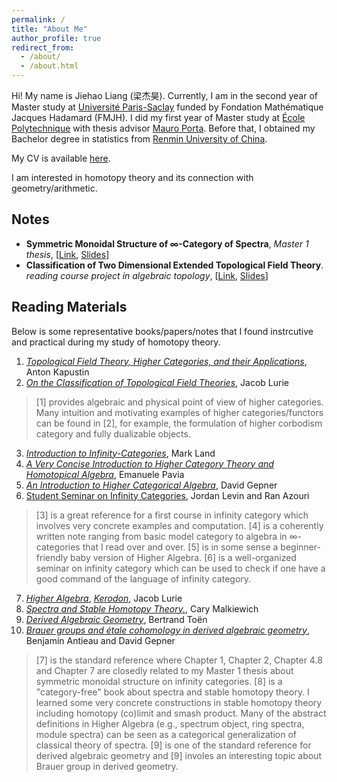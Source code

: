 ```yaml
---
permalink: /
title: "About Me"
author_profile: true
redirect_from: 
  - /about/
  - /about.html
---
```


Hi! My name is Jiehao Liang (梁杰昊). Currently, I am in the second year of Master study at <ins>Université Paris-Saclay</ins> funded by Fondation Mathématique Jacques Hadamard (FMJH). I did my first year of Master study at <ins>École Polytechnique</ins> with thesis advisor [Mauro Porta](https://sites.google.com/view/mauroporta). Before that, I obtained my Bachelor degree in statistics from <ins>Renmin University of China</ins>. 

My CV is available [here](https://drive.google.com/file/d/1m-gMMVMBJvGW2LPWjJJ7HuZ5QY2JM0dB/view?usp=sharing).

I am interested in homotopy theory and its connection with geometry/arithmetic. 

## Notes
* **Symmetric Monoidal Structure of ∞-Category of Spectra**, *Master 1 thesis*, [[Link](https://drive.google.com/file/d/1tyoF19q26ngIW3odZgoA25nxniODcVJV/view?usp=sharing), [Slides](https://drive.google.com/file/d/1_nO83gQ_1nQoSNyaqscGPdqjYL1pKzEb/view?usp=drive_link)]
* **Classification of Two Dimensional Extended Topological Field Theory**. *reading course project in algebraic topology*, [[Link](https://drive.google.com/file/d/1vxmySv75rZJLJOrGMZ7YkaPb-u8Y5tFD/view?usp=sharing), [Slides](https://drive.google.com/file/d/1kRDcc9qV7mW3UMPcc9RVaLYSeLVBIGpD/view?usp=sharing)]

## Reading Materials

Below is some representative books/papers/notes that I found instrcutive and practical during my study of homotopy theory. 

1. [*Topological Field Theory, Higher Categories, and their Applications*](https://arxiv.org/abs/1004.2307), Anton Kapustin
2. [*On the Classification of Topological Field Theories*](https://arxiv.org/abs/0905.0465), Jacob Lurie
> [1] provides algebraic and physical point of view of higher categories. Many intuition and motivating examples of higher categories/functors can be found in [2], for example, the formulation of higher corbodism category and fully dualizable objects.

3. [*Introduction to Infinity-Categories*](https://link.springer.com/book/10.1007/978-3-030-61524-6), Mark Land
4. [*A Very Concise Introduction to Higher Category Theory and Homotopical Algebra*](https://static1.squarespace.com/static/63e4f6c7360c356e958ca05f/t/65a27663dce9490f3b962efb/1705145957150/higher+category+theory.pdf), Emanuele Pavia
5. [*An Introduction to Higher Categorical Algebra*](https://arxiv.org/abs/1907.02904), David Gepner
6. [Student Seminar on Infinity Categories](https://sites.google.com/view/jordanlevin/teaching/infinity-categories), Jordan Levin and Ran Azouri
> [3] is a great reference for a first course in infinity category which involves very concrete examples and computation. [4] is a coherently written note ranging from basic model category to algebra in $\infty$-categories that I read over and over. [5] is in some sense a beginner-friendly baby version of Higher Algebra. [6] is a well-organized seminar on infinity category which can be used to check if one have a good command of the language of infinity category.

7. [*Higher Algebra*](https://people.math.harvard.edu/~lurie/papers/HA.pdf), [*Kerodon*](https://kerodon.net/), Jacob Lurie
8. [*Spectra and Stable Homotopy Theory.*](https://people.math.binghamton.edu/malkiewich/spectra_book_draft.pdf), Cary Malkiewich
9. [*Derived Algebraic Geometry*](https://perso.math.univ-toulouse.fr/btoen/files/2012/04/dag-ems.pdf), Bertrand Toën
10. [*Brauer groups and étale cohomology in derived algebraic geometry*](https://arxiv.org/pdf/1210.0290), Benjamin Antieau and David Gepner
> [7] is the standard reference where Chapter 1, Chapter 2, Chapter 4.8 and Chapter 7 are closedly related to my Master 1 thesis about symmetric monoidal structure on infinity categories. [8] is a "category-free" book about spectra and stable homotopy theory. I learned some very concrete constructions in stable homotopy theory including homotopy (co)limit and smash product. Many of the abstract definitions in Higher Algebra (e.g., spectrum object, ring spectra, module spectra) can be seen as a categorical generalization of classical theory of spectra. [9] is one of the standard reference for derived algebraic geometry and [9] involes an interesting topic about Brauer group in derived geometry.
